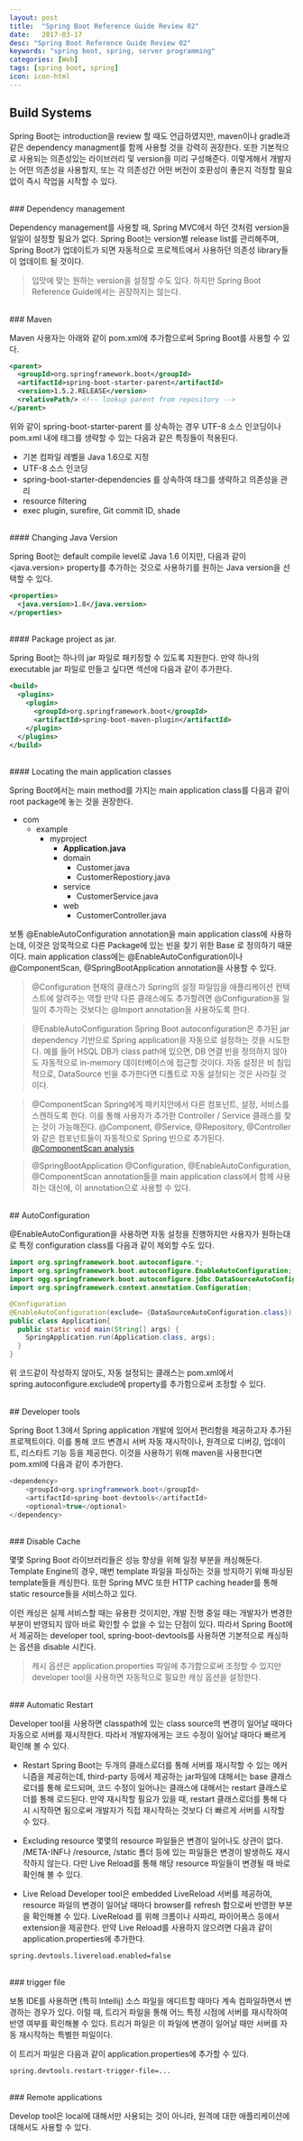```yaml
---
layout: post
title:  "Spring Boot Reference Guide Review 02"
date:   2017-03-17
desc: "Spring Boot Reference Guide Review 02"
keywords: "spring boot, spring, server programming"
categories: [Web]
tags: [spring boot, spring]
icon: icon-html
---
```


## Build Systems

 Spring Boot는 introduction을 review 할 때도 언급하였지만, maven이나 gradle과 같은 dependency managment를 함께 사용할 것을 강력히 권장한다. 또한 기본적으로 사용되는 의존성있는 라이브러리 및 version을 미리 구성해준다. 이렇게해서 개발자는 어떤 의존성을 사용할지, 또는 각 의존성간 어떤 버전이 호환성이 좋은지 걱정할 필요없이 즉시 작업을 시작할 수 있다.

<br>
### Dependency management

 Dependency management를 사용할 때, Spring MVC에서 하던 것처럼 version을 일일이 설정할 필요가 없다. Spring Boot는 version별 release list를 관리해주며, Spring Boot가 업데이트가 되면 자동적으로 프로젝트에서 사용하던 의존성 library들이 업데이트 될 것이다.

 > 입맛에 맞는 원하는 version을 설정할 수도 있다. 하지만 Spring Boot Reference Guide에서는 권장하지는 않는다.

<br>
### Maven

 Maven 사용자는 아래와 같이 pom.xml에 추가함으로써 Spring Boot를 사용할 수 있다.

~~~xml
<parent>
  <groupId>org.springframework.boot</groupId>
  <artifactId>spring-boot-starter-parent</artifactId>
  <version>1.5.2.RELEASE</version>
  <relativePath/> <!-- lookup parent from repository -->
</parent>
~~~

 위와 같이  spring-boot-starter-parent 를 상속하는 경우 UTF-8 소스 인코딩이나 pom.xml 내에 <version> 태그를 생략할 수 있는 다음과 같은 특징들이 적용된다.

 * 기본 컴파일 레벨을 Java 1.6으로 지정
 * UTF-8 소스 인코딩
 * spring-boot-starter-dependencies 를 상속하여 <version> 태그를 생략하고 의존성을 관리
 * resource filtering
 * exec plugin, surefire, Git commit ID, shade

<br>
#### Changing Java Version

 Spring Boot는 default compile level로 Java 1.6 이지만, 다음과 같이 <java.version> property를 추가하는 것으로 사용하기를 원하는 Java version을 선택할 수 있다.

 ~~~xml
 <properties>
   <java.version>1.8</java.version>
 </properties>
 ~~~

<br>
#### Package project as jar.

 Spring Boot는 하나의 jar 파일로 패키징할 수 있도록 지원한다. 만약 하나의 executable jar 파일로 만들고 싶다면 <plugins> 섹션에 다음과 같이 추가한다.

 ~~~xml
 <build>
   <plugins>
     <plugin>
       <groupId>org.springframework.boot</groupId>
       <artifactId>spring-boot-maven-plugin</artifactId>
     </plugin>
   </plugins>
 </build>
 ~~~

<br>
#### Locating the main application classes

 Spring Boot에서는 main method를 가지는 main application class를 다음과 같이 root package에 놓는 것을 권장한다.

 - com
   - example
      - myproject
        - **Application.java**
        - domain
          - Customer.java
          - CustomerRepostiory.java
        - service
          - CustomerService.java
        - web
          - CustomerController.java


 보통 @EnableAutoConfiguration annotation을 main application class에 사용하는데, 이것은 암묵적으로 다른 Package에 있는 빈을 찾기 위한 Base 로 정의하기 때문이다. main application class에는 @EnableAutoConfiguration이나 @ComponentScan, @SpringBootApplication annotation을 사용할 수 있다.

 > @Configuration
  현재의 클래스가 Spring의 설정 파일임을 애플리케이션 컨텍스트에 알려주는 역할
  만약 다른 클래스에도 추가할려면 @Configuration을 일일이 추가하는 것보다는 @Import annotation을 사용하도록 한다.

  > @EnableAutoConfiguration
   Spring Boot autoconfiguration은 추가된 jar dependency 기반으로 Spring application을 자동으로 설정하는 것을 시도한다. 예를 들어 HSQL DB가 class path에 있으면, DB 연결 빈을 정의하지 않아도 자동적으로 in-memory 데이터베이스에 접근할 것이다.
   자동 설정은 비 침입적으로, DataSource 빈을 추가한다면 디폴트로 자동 설정되는 것은 사라질 것이다.

  > @ComponentScan
  Spring에게 패키지안에서 다른 컴포넌트, 설정, 서비스를 스캔하도록 한다. 이를 통해 사용자가 추가한 Controller / Service 클래스를 찾는 것이 가능해진다. @Component, @Service, @Repository, @Controller와 같은 컴포넌트들이 자동적으로 Spring 빈으로 추가된다.
  [@ComponentScan analysis][componentscan_analysis]

  > @SpringBootApplication
  @Configuration, @EnableAutoConfiguration, @ComponentScan annotation들을 main application class에서 함께 사용하는 대신에, 이 annotation으로 사용할 수 있다.

<br>
## AutoConfiguration

@EnableAutoConfiguration을 사용하면 자동 설정을 진행하지만 사용자가 원하는대로 특정 configuration class를 다음과 같이 제외할 수도 있다.

~~~java
import org.springframework.boot.autoconfigure.*;
import org.springframework.boot.autoconfigure.EnableAutoConfiguration;
import ogg.springframework.boot.autoconfigure.jdbc.DataSourceAutoConfiguration;
import org.springframework.context.annotation.Configuration;

@Configuration
@EnableAutoConfiguration(exclude= {DataSourceAutoConfiguration.class})
public class Application{
  public static void main(String[] args) {
    SpringApplication.run(Application.class, args);
  }
}
~~~

 위 코드같이 작성하지 않아도, 자동 설정되는 클래스는 pom.xml에서 spring.autoconfigure.exclude에 property를 추가함으로써 조정할 수 있다.

<br>
## Developer tools

Spring Boot 1.3에서 Spring application 개발에 있어서 편리함을 제공하고자 추가된 프로젝트이다.
이를 통해 코드 변경시 서버 자동 재시작이나, 원격으로 디버깅, 업데이트, 리스타트 기능 등을 제공한다. 이것을 사용하기 위해 maven을 사용한다면 pom.xml에 다음과 같이 추가한다.

~~~java
<dependency>
    <groupId>org.springframework.boot</groupId>
    <artifactId>spring-boot-devtools</artifactId>
    <optional>true</optional>
</dependency>
~~~

<br>
### Disable Cache

 몇몇 Spring Boot 라이브러리들은 성능 향상을 위해 일정 부분을 캐싱해둔다. Template Engine의 경우, 매번 template 파일을 파싱하는 것을 방지하기 위해 파싱된 template들을 캐싱한다. 또한 Spring MVC 또한 HTTP caching header를 통해 static resource들을 서비스하고 있다.

 이런 캐싱은 실제 서비스할 때는 유용한 것이지만, 개발 진행 중일 때는 개발자가 변경한 부분이 반영되지 않아 바로 확인할 수 없을 수 있는 단점이 있다. 따라서 Spring Boot에서 제공하는 developer tool, spring-boot-devtools를 사용하면 기본적으로 캐싱하는 옵션을 disable 시킨다.

 > 캐시 옵션은 application.properties 파일에 추가함으로써 조정할 수 있지만 developer tool을 사용하면 자동적으로 필요한 캐싱 옵션을 설정한다.

<br>
### Automatic Restart

 Developer tool을 사용하면 classpath에 있는 class source의 변경이 일어날 때마다 자동으로 서버를 재시작한다. 따라서 개발자에게는 코드 수정이 일어날 때마다 빠르게 확인해 볼 수 있다.

 * Restart
 Spring Boot는 두개의 클래스로더를 통해 서버를 재시작할 수 있는 메커니즘을 제공하는데, third-party 등에서 제공하는 jar파일에 대해서는 base 클래스로더를 통해 로드되며, 코드 수정이 일어나는 클래스에 대해서는 restart 클래스로더를 통해 로드된다.
 만약 재시작할 필요가 있을 때, restart 클래스로더를 통해 다시 시작하면 됨으로써 개발자가 직접 재시작하는 것보다 더 빠르게 서버를 시작할 수 있다.

 * Excluding resource
 몇몇의 resource 파일들은 변경이 일어나도 상관이 없다. /META-INF나 /resource, /static 폴더 등에 있는 파일들은 변경이 발생하도 재시작하지 않는다. 다만 Live Reload를 통해 해당 resource 파일들이 변경될 때 바로 확인해 볼 수 있다.

 * Live Reload
 Developer tool은 embedded LiveReload 서버를 제공하여, resource 파일의 변경이 일어날 때마다 browser를 refresh 함으로써 반영한 부분을 확인해볼 수 있다. LiveReload 를 위해 크롬이나 사파리, 파이어폭스 등에서 extension을 제공한다.
 만약 Live Reload를 사용하지 않으려면 다음과 같이 application.properties에 추가한다.
 ~~~
 spring.devtools.livereload.enabled=false
 ~~~

<br>
### trigger file

 보통 IDE를 사용하면 (특히 Intellij) 소스 파일을 에디트할 때마다 계속 컴파일하면서 변경하는 경우가 있다. 이럴 때, 트리거 파일을 통해 어느 특정 시점에 서버를 재시작하여 반영 여부를 확인해볼 수 있다.
 트리거 파일은 이 파일에 변경이 일어날 때만 서버를 자동 재시작하는 특별한 파일이다.

 이 트리거 파일은 다음과 같이 application.properties에 추가할 수 있다.
 ~~~
 spring.devtools.restart-trigger-file=...
 ~~~

<br>
### Remote applications

 Develop tool은 local에 대해서만 사용되는 것이 아니라, 원격에 대한 애플리케이션에 대해서도 사용할 수 있다. 

[componentscan_analysis]: http://thswave.github.io/spring/2015/02/02/spring-mvc-annotaion.html
